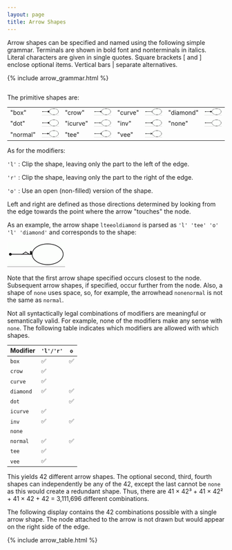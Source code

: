 ```yaml
---
layout: page
title: Arrow Shapes
---
```

Arrow shapes can be specified and named using the following simple
grammar. 
Terminals are shown in bold font and nonterminals in italics.
Literal characters are given in single quotes.
Square brackets [ and ] enclose optional items.
Vertical bars | separate alternatives.

<TABLE>
{% include arrow_grammar.html %}
</TABLE>

The primitive shapes are:
<TABLE>
  <TR>
    <TD>"box"</TD><TD><IMG SRC="a_box.gif"></TD>
    <TD>"crow"</TD><TD><IMG SRC="a_crow.gif"></TD>
    <TD>"curve"</TD><TD><IMG SRC="a_curve.gif"></TD>
    <TD>"diamond"</TD><TD><IMG SRC="a_diamond.gif"></TD>
  </TR>
  <TR>
    <TD>"dot"</TD><TD><IMG SRC="a_dot.gif"></TD>
    <TD>"icurve"</TD><TD><IMG SRC="a_icurve.gif"></TD>
    <TD>"inv"</TD><TD><IMG SRC="a_inv.gif"></TD>
    <TD>"none"</TD><TD><IMG SRC="a_none.gif"></TD>
  </TR>
  <TR>
    <TD>"normal"</TD><TD><IMG SRC="a_normal.gif"></TD>
    <TD>"tee"</TD><TD><IMG SRC="a_tee.gif"></TD>
    <TD>"vee"</TD><TD><IMG SRC="a_open.gif"></TD>
  </TR>
</TABLE>

As for the modifiers:

`'l'`
: Clip the shape, leaving only the part to the left of the edge.

`'r'`
: Clip the shape, leaving only the part to the right of the edge.

`'o'`
: Use an open (non-filled) version of the shape.

Left and right are defined as those directions determined by looking
from the edge towards the point where the arrow "touches" the node.

As an example, the arrow shape `lteeoldiamond` is parsed as
`'l' 'tee' 'o' 'l' 'diamond'` and corresponds to the shape:

<IMG SRC="a_lteeoldiamond.gif">

Note that the first arrow shape specified occurs closest to the node.
Subsequent arrow shapes, if specified, occur further from the node.
Also, a shape of `none` uses space, so, for example, the arrowhead `nonenormal`
is not the same as `normal`.

Not all syntactically legal combinations of modifiers are meaningful
or semantically valid.
For example, none of the modifiers make any sense with `none`.
The following table indicates which modifiers are allowed with which shapes.

| Modifier  | `'l'/'r'` | `o` |
|-----------|-----------|-----|
| `box`     | ✅ | ✅ |
| `crow`    | ✅ |   |
| `curve`   | ✅ |   |
| `diamond` | ✅ | ✅ |
| `dot`     |   | ✅ |
| `icurve`  | ✅ |   |
| `inv`     | ✅ | ✅ |
| `none`    |   |   |
| `normal`  | ✅ | ✅ |
| `tee`     | ✅ |   |
| `vee`     | ✅ |   |

This yields 42 different arrow shapes. The optional second, third, fourth shapes
can independently be any of the 42, except the last cannot be `none` as
this would create a redundant shape.
Thus, there are 41 × 42³ + 41 × 42² + 41 × 42 + 42 = 3,111,696 different combinations.

The following display contains the 42 combinations possible with a single
arrow shape. The node attached to the arrow is not drawn but would appear
on the right side of the edge.

<TABLE>
{% include arrow_table.html %}
</TABLE>
